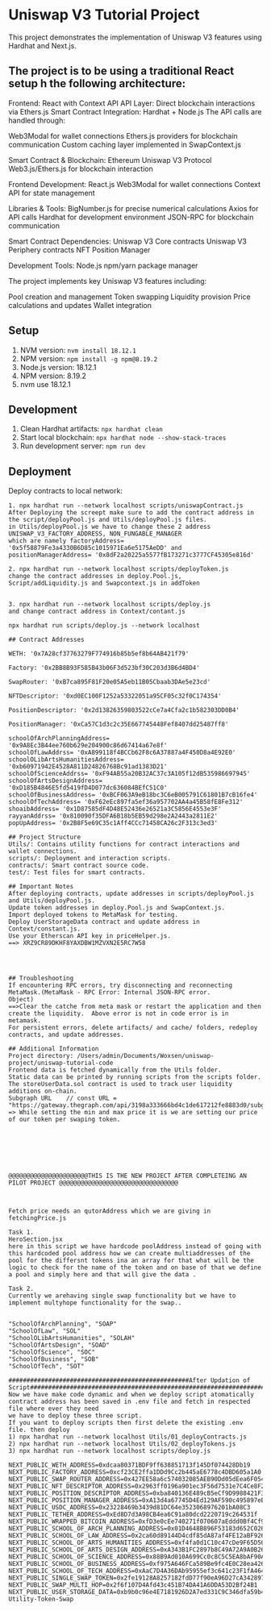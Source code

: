 # Uniswap V3 Tutorial Project

This project demonstrates the implementation of Uniswap V3 features using Hardhat and Next.js.
## The project is to be using a traditional React setup h the following architecture:
Frontend: React with Context API
API Layer: Direct blockchain interactions via Ethers.js
Smart Contract Integration: Hardhat + Node.js
The API calls are handled through:

Web3Modal for wallet connections
Ethers.js providers for blockchain communication
Custom caching layer implemented in SwapContext.js

Smart Contract & Blockchain:
Ethereum
Uniswap V3 Protocol
Web3.js/Ethers.js for blockchain interaction

Frontend Development:
React.js
Web3Modal for wallet connections
Context API for state management

Libraries & Tools:
BigNumber.js for precise numerical calculations
Axios for API calls
Hardhat for development environment
JSON-RPC for blockchain communication

Smart Contract Dependencies:
Uniswap V3 Core contracts
Uniswap V3 Periphery contracts
NFT Position Manager

Development Tools:
Node.js
npm/yarn package manager

The project implements key Uniswap V3 features including:

Pool creation and management
Token swapping
Liquidity provision
Price calculations and updates
Wallet integration


## Setup

1. NVM version: `nvm install 18.12.1`
2. NPM version: `npm install -g npm@8.19.2`
3. Node.js version: 18.12.1
4. NPM version: 8.19.2
5. nvm use 18.12.1

## Development

1. Clean Hardhat artifacts: `npx hardhat clean`
2. Start local blockchain: `npx hardhat node --show-stack-traces`
3. Run development server: `npm run dev`

## Deployment

Deploy contracts to local network:
```shell
1. npx hardhat run --network localhost scripts/uniswapContract.js
After Deploying the screept make sure to add the contract address in the script/deployPool.js and Utils/deployPool.js files.
in Utils/deployPool.js we have to change these 2 address UNISWAP_V3_FACTORY_ADDRESS, NON_FUNGABLE_MANAGER
which are namely factoryAddress= '0x5f58879Fe3a4330B6D85c1015971Ea6e5175AeDD' and positionManagerAddress= '0x8dF2a20225a5577fB173271c3777CF45305e816d'

2. npx hardhat run --network localhost scripts/deployToken.js
change the contract addresses in deploy.Pool.js, Script/addLiquidity.js and Swapcontext.js in addToken


3. npx hardhat run --network localhost scripts/deploy.js
and change contract address in Context/contant.js

npx hardhat run scripts/deploy.js --network localhost

## Contract Addresses

WETH: '0x7A28cf37763279F774916b85b5ef8b64AB421f79'

Factory: '0x2BB8B93F585B43b06F3d523bf30C203d3B6d4BD4'

SwapRouter: '0xB7ca895F81F20e05A5eb11B05Cbaab3DAe5e23cd'

NFTDescriptor: '0xd0EC100F1252a53322051a95CF05c32f0C174354'

PositionDescriptor: '0x2d13826359803522cCe7a4Cfa2c1b582303DD0B4'

PositionManager: '0xCa57C1d3c2c35E667745448Fef8407dd25487ff8'

schoolOfArchPlanningAddress= '0x9A8Ec3B44ee760b629e204900c86d67414a67e8f'
schoolOfLawAddrss= '0xA899118f4BCCb62F8c6A37887a4F450D8a4E92E0'
schoolOLibArtsHumanitiesAddress= '0xb60971942E4528A811D24826768Bc91ad1383D21'
schoolOfScienceAddrss= '0xF94AB55a20B32AC37c3A105f12dB535986697945'
schoolOfArtsDesignAddress= '0xD185B4846E5fd5419fD4D077dc636084BEfC51C0'
schoolOfBusinessAddress= '0xBCF063A9eB18bc3C6eB005791C61801B7cB16fe4'
schoolOfTechAddress= '0xF62eEc897fa5ef36a957702AA4a45B58fE8Fe312'
shoaibAddress= '0x1D87585dF4D48E52436e26521a3C5856E4553e3F'
rayyanAddrss= '0x810090f35DFA6B18b5EB59d298e2A2443a2811E2'
popUpAddress= '0x2B8F5e69C35c1Aff4CCc71458CA26c2F313c3ed3'

## Project Structure
Utils/: Contains utility functions for contract interactions and wallet connections.
scripts/: Deployment and interaction scripts.
contracts/: Smart contract source code.
test/: Test files for smart contracts.

## Important Notes
After deploying contracts, update addresses in scripts/deployPool.js and Utils/deployPool.js.
Update token addresses in deploy.Pool.js and SwapContext.js.
Import deployed tokens to MetaMask for testing.
Deploy UserStorageData contract and update address in Context/constant.js.
Use your Etherscan API key in priceHelper.js.
==> XRZ9CR89DKHF8YAXDBW1MZVXN2E5RC7W58




## Troubleshooting
If encountering RPC errors, try disconnecting and reconnecting MetaMask.(MetaMask - RPC Error: Internal JSON-RPC error. 
Object)
==>Clear the catche from meta mask or restart the application and then create the liquidity.  Above error is not in code error is in metamask.
For persistent errors, delete artifacts/ and cache/ folders, redeploy contracts, and update addresses.

## Additional Information
Project directory: /Users/admin/Documents/Woxsen/uniswap-project/uniswap-tutorial-code
Frontend data is fetched dynamically from the Utils folder.
Static data can be printed by running scripts from the scripts folder.
The storeUserData.sol contract is used to track user liquidity additions on-chain.
Subgraph URL    // const URL = "https://gateway.thegraph.com/api/3198a333666bd4c1de617212fe8883d0/subgraphs/id/5zvR82QoaXYFyDEKLZ9t6v9adgnptxYpKpSbxtgVENFV"
=> While setting the min and max price it is we are setting our price of our token per swaping token.







@@@@@@@@@@@@@@@@@@@@@@THIS IS THE NEW PROJECT AFTER COMPLETEING AN PILOT PROJECT @@@@@@@@@@@@@@@@@@@@@@@@@@@@@@@@@



Fetch price needs an qutorAddress which we are giving in fetchingPrice.js

Task 1.
HeroSection.jsx 
here in this script we have hardcode poolAddress instead of going with this hardcoded pool address how we can create multiaddresses of the pool for the differsnt tokens ina an array for that what will be the logic to check for the name of the token and on base of that we define a pool and simply here and that will give the data . 

Task 2.
Currently we arehaving single swap functionality but we have to implement multyhope functionality for the swap..


"SchoolOfArchPlanning", "SOAP"
"SchoolOfLaw", "SOL"
"SchoolOLibArtsHumanities", "SOLAH"
"SchoolOfArtsDesign", "SOAD"
"SchoolOfScience", "SOC"
"SchoolOfBusiness", "SOB"
"SchoolOfTech", "SOT"

##################################################After Updation of Script######################################################################
Now we have make code dynamic and when we deploy script atomatically contract address has been saved in .env file and fetch in respected file where ever they need 
we have to deploy these three script.
If you want to deploy scripts then first delete the existing .env file. then deploy 
1) npx hardhat run --network localhost Utils/01_deployContracts.js
2) npx hardhat run --network localhost Utils/02_deployTokens.js
3) npx hardhat run --network localhost scripts/deploy.js 

NEXT_PUBLIC_WETH_ADDRESS=0xdcaa80371BDF9ff638851713f145Df074428Db19
NEXT_PUBLIC_FACTORY_ADDRESS=0xcf23CE2ffa1DDd9Cc2b445aE6778c4DBD605a1A0
NEXT_PUBLIC_SWAP_ROUTER_ADDRESS=0x427EE58a6c574032085AEB90Dd05dEea6F054930
NEXT_PUBLIC_NFT_DESCRIPTOR_ADDRESS=0x2963ff0196a901ec3F56d7531e7C4Ce8F226462B
NEXT_PUBLIC_POSITION_DESCRIPTOR_ADDRESS=0xba840136E489cB5eCf9D9988421F3a9F45e0c341
NEXT_PUBLIC_POSITION_MANAGER_ADDRESS=0xA13d4a67745D4Ed129AF590c495897eE2C7F8Cfc
NEXT_PUBLIC_USDC_ADDRESS=0x23228469b3439d81DC64e3523068976201bA08C3
NEXT_PUBLIC_TETHER_ADDRESS=0xEd8D7d3A98CB4ea6C91a80dcd2220719c264531f
NEXT_PUBLIC_WRAPPED_BITCOIN_ADDRESS=0xfD3e0cEe740271f070607aEddd0Bf4Cf99C92204
NEXT_PUBLIC_SCHOOL_OF_ARCH_PLANNING_ADDRESS=0x01D4648B896F53183d652C02619c226727477C82
NEXT_PUBLIC_SCHOOL_OF_LAW_ADDRESS=0x2ca60d89144D4cdf85dA87af4FE12aBF9265F28C
NEXT_PUBLIC_SCHOOL_OF_ARTS_HUMANITIES_ADDRESS=0xf4fa0d1C10c47cDe9F65D56c3eC977CbEb13449A
NEXT_PUBLIC_SCHOOL_OF_ARTS_DESIGN_ADDRESS=0xA343B1FC2897b8C49A72A9A0B2675cB9c7664e8c
NEXT_PUBLIC_SCHOOL_OF_SCIENCE_ADDRESS=0x88B9Ad010A699Cc0c8C5C5EA8bAF90A0C375df1a
NEXT_PUBLIC_SCHOOL_OF_BUSINESS_ADDRESS=0xf975A646FCa589Be9fc4E0C28ea426A75645fB1f
NEXT_PUBLIC_SCHOOL_OF_TECH_ADDRESS=0xAaC7D4A36DAb95955ef3c641c23F1fA46416CF71
NEXT_PUBLIC_SINGLE_SWAP_TOKEN=0x2fe19128A8257182fdD77f90eA96D27cA342897A
NEXT_PUBLIC_SWAP_MULTI_HOP=0x2f6f107D4Afd43c451B74DA41A6DDA53D2Bf24B1
NEXT_PUBLIC_USER_STORAGE_DATA=0xb9b0c96e4E7181926D2A7ed331C9C346dfa59b4D# Utility-Token-Swap

